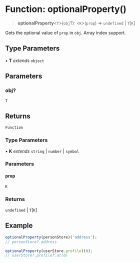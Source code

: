 # Function: optionalProperty()

> **optionalProperty**\<`T`\>(`obj`?): \<`K`\>(`prop`) => `undefined` \| `T`\[`K`\]

Gets the optional value of `prop` in `obj`. Array index support.

## Type Parameters

• **T** *extends* `object`

## Parameters

### obj?

`T`

## Returns

`Function`

### Type Parameters

• **K** *extends* `string` \| `number` \| `symbol`

### Parameters

#### prop

`K`

### Returns

`undefined` \| `T`\[`K`\]

## Example

```ts
optionalProperty(personStore)('address');
// personStore?.address

optionalProperty(userStore.profile)(0);
// userStore?.profile?.at(0)
```
